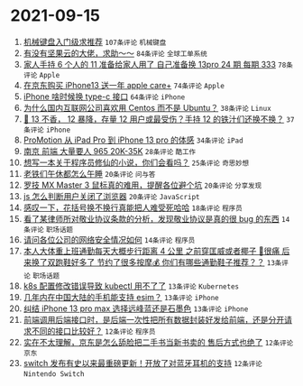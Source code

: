 # 2021-09-15

1. [机械键盘入门级求推荐](https://www.v2ex.com/t/801896) `107条评论` `机械键盘`
1. [有没有坚果云的大佬，求助～～](https://www.v2ex.com/t/801937) `84条评论` `全球工单系统`
1. [家人手持 6 个人的 11 准备给家人用了 自己准备换 13pro 24 期 每期 333](https://www.v2ex.com/t/801914) `78条评论` `Apple`
1. [在京东购买 iPhone13 送一年 apple care+](https://www.v2ex.com/t/801902) `74条评论` `Apple`
1. [iPhone 啥时候换 type-c 接口](https://www.v2ex.com/t/801918) `64条评论` `iPhone`
1. [为什么国内互联网公司喜欢用 Centos 而不是 Ubuntu？](https://www.v2ex.com/t/802052) `38条评论` `Linux`
1. [📱 13 不香， 12 暴降，存量 12 用户或最受伤？手持 12 的铁汁们还换不换？](https://www.v2ex.com/t/802011) `37条评论` `iPhone`
1. [ProMotion 从 iPad Pro 到 iPhone 13 pro 的体感](https://www.v2ex.com/t/802039) `34条评论` `iPad`
1. [南京 前端 大量要人 965 20K-35K](https://www.v2ex.com/t/802016) `28条评论` `酷工作`
1. [想写一本关于程序员修仙的小说，你们会看吗？](https://www.v2ex.com/t/802036) `25条评论` `奇思妙想`
1. [老铁们午休都怎么午睡](https://www.v2ex.com/t/802010) `20条评论` `问与答`
1. [罗技 MX Master 3 鼠标真的难用，提醒各位避个坑](https://www.v2ex.com/t/801972) `20条评论` `分享发现`
1. [js 怎么判断用户关闭了浏览器](https://www.v2ex.com/t/801913) `20条评论` `JavaScript`
1. [感叹一下，花括号换不换行真能把人难受死哈哈](https://www.v2ex.com/t/801982) `18条评论` `程序员`
1. [看了某律师所对敬业协议条款的分析，发现敬业协议是真的很 bug 的东西](https://www.v2ex.com/t/802055) `14条评论` `职场话题`
1. [请问各位公司的网络安全情况如何](https://www.v2ex.com/t/802024) `14条评论` `程序员`
1. [本人大体重上班通勤每天大概步行距离 4 公里 之前穿匡威或者椰子 🦶很痛 后来换了双跑鞋好多了 节约了很多按摩💰 你们有哪些通勤鞋子推荐？？](https://www.v2ex.com/t/802074) `13条评论` `职场话题`
1. [k8s 配置修改错误导致 kubectl 用不了了](https://www.v2ex.com/t/802053) `13条评论` `Kubernetes`
1. [几年内在中国大陆的手机能支持 esim？](https://www.v2ex.com/t/802009) `13条评论` `iPhone`
1. [纠结 iPhone 13 pro max 选择远峰蓝还是石墨色](https://www.v2ex.com/t/802003) `13条评论` `iPhone`
1. [前端调用后端接口时，是后端一次性把所有数据封装好发给前端，还是分开请求不同的接口比较好？](https://www.v2ex.com/t/802046) `12条评论` `程序员`
1. [实在不太理解，京东是怎么舔脸把二手书当新书卖的 售后方式也绝了](https://www.v2ex.com/t/802034) `12条评论` `京东`
1. [switch 发布有史以来最重磅更新！开放了对蓝牙耳机的支持](https://www.v2ex.com/t/802001) `12条评论` `Nintendo Switch`

